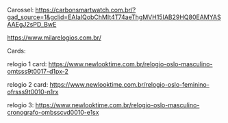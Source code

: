 Carossel: 
https://carbonsmartwatch.com.br/?gad_source=1&gclid=EAIaIQobChMIt4T74aeThgMVH15IAB29HQ80EAMYASAAEgJ2sPD_BwE

https://www.milarelogios.com.br/



Cards:

relogio 1 card: https://www.newlooktime.com.br/relogio-oslo-masculino-omtsss9t0017-d1px-2

relogio 2 card: https://www.newlooktime.com.br/relogio-oslo-feminino-ofrsss9t0010-n1rx

relogio 3: https://www.newlooktime.com.br/relogio-oslo-masculino-cronografo-ombsscvd0010-e1sx
